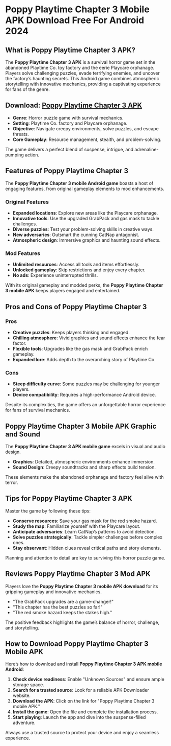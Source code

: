 # Poppy Playtime Chapter 3 Mobile APK Download Free For Android 2024

## What is Poppy Playtime Chapter 3 APK?

The **Poppy Playtime Chapter 3 APK** is a survival horror game set in the abandoned Playtime Co. toy factory and the eerie Playcare orphanage. Players solve challenging puzzles, evade terrifying enemies, and uncover the factory’s haunting secrets. This Android game combines atmospheric storytelling with innovative mechanics, providing a captivating experience for fans of the genre.

## Download: [Poppy Playtime Chapter 3 APK](https://modhello.com/poppy-playtime-chapter-3/)

- **Genre**: Horror puzzle game with survival mechanics.  
- **Setting**: Playtime Co. factory and Playcare orphanage.  
- **Objective**: Navigate creepy environments, solve puzzles, and escape threats.  
- **Core Gameplay**: Resource management, stealth, and problem-solving.  

The game delivers a perfect blend of suspense, intrigue, and adrenaline-pumping action.

## Features of Poppy Playtime Chapter 3

The **Poppy Playtime Chapter 3 mobile Android game** boasts a host of engaging features, from original gameplay elements to mod enhancements.

### Original Features  
- **Expanded locations**: Explore new areas like the Playcare orphanage.  
- **Innovative tools**: Use the upgraded GrabPack and gas mask to tackle challenges.  
- **Diverse puzzles**: Test your problem-solving skills in creative ways.  
- **New adversaries**: Outsmart the cunning CatNap antagonist.  
- **Atmospheric design**: Immersive graphics and haunting sound effects.

### Mod Features  
- **Unlimited resources**: Access all tools and items effortlessly.  
- **Unlocked gameplay**: Skip restrictions and enjoy every chapter.  
- **No ads**: Experience uninterrupted thrills.  

With its original gameplay and modded perks, the **Poppy Playtime Chapter 3 mobile APK** keeps players engaged and entertained.

## Pros and Cons of Poppy Playtime Chapter 3

### Pros  
- **Creative puzzles**: Keeps players thinking and engaged.  
- **Chilling atmosphere**: Vivid graphics and sound effects enhance the fear factor.  
- **Flexible tools**: Upgrades like the gas mask and GrabPack enrich gameplay.  
- **Expanded lore**: Adds depth to the overarching story of Playtime Co.  

### Cons  
- **Steep difficulty curve**: Some puzzles may be challenging for younger players.  
- **Device compatibility**: Requires a high-performance Android device.  

Despite its complexities, the game offers an unforgettable horror experience for fans of survival mechanics.

## Poppy Playtime Chapter 3 Mobile APK Graphic and Sound  

The **Poppy Playtime Chapter 3 APK mobile game** excels in visual and audio design.  

- **Graphics**: Detailed, atmospheric environments enhance immersion.  
- **Sound Design**: Creepy soundtracks and sharp effects build tension.  

These elements make the abandoned orphanage and factory feel alive with terror.

## Tips for Poppy Playtime Chapter 3 APK  

Master the game by following these tips:  

- **Conserve resources**: Save your gas mask for the red smoke hazard.  
- **Study the map**: Familiarize yourself with the Playcare layout.  
- **Anticipate adversaries**: Learn CatNap’s patterns to avoid detection.  
- **Solve puzzles strategically**: Tackle simpler challenges before complex ones.  
- **Stay observant**: Hidden clues reveal critical paths and story elements.  

Planning and attention to detail are key to surviving this horror puzzle game.

## Reviews Poppy Playtime Chapter 3 Mod APK  

Players love the **Poppy Playtime Chapter 3 mobile APK download** for its gripping gameplay and innovative mechanics.

- "The GrabPack upgrades are a game-changer!"  
- "This chapter has the best puzzles so far!"  
- "The red smoke hazard keeps the stakes high."  

The positive feedback highlights the game’s balance of horror, challenge, and storytelling.

## How to Download Poppy Playtime Chapter 3 Mobile APK  

Here’s how to download and install **Poppy Playtime Chapter 3 APK mobile Android**:  

1. **Check device readiness**: Enable "Unknown Sources" and ensure ample storage space.  
2. **Search for a trusted source**: Look for a reliable APK Downloader website.  
3. **Download the APK**: Click on the link for "Poppy Playtime Chapter 3 mobile APK."  
4. **Install the game**: Open the file and complete the installation process.  
5. **Start playing**: Launch the app and dive into the suspense-filled adventure.  

Always use a trusted source to protect your device and enjoy a seamless experience.
